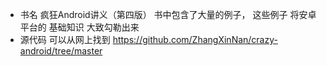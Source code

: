 - 书名  疯狂Android讲义（第四版）   书中包含了大量的例子， 这些例子  将安卓平台的 基础知识 大致勾勒出来
- 源代码 可以从网上找到   https://github.com/ZhangXinNan/crazy-android/tree/master